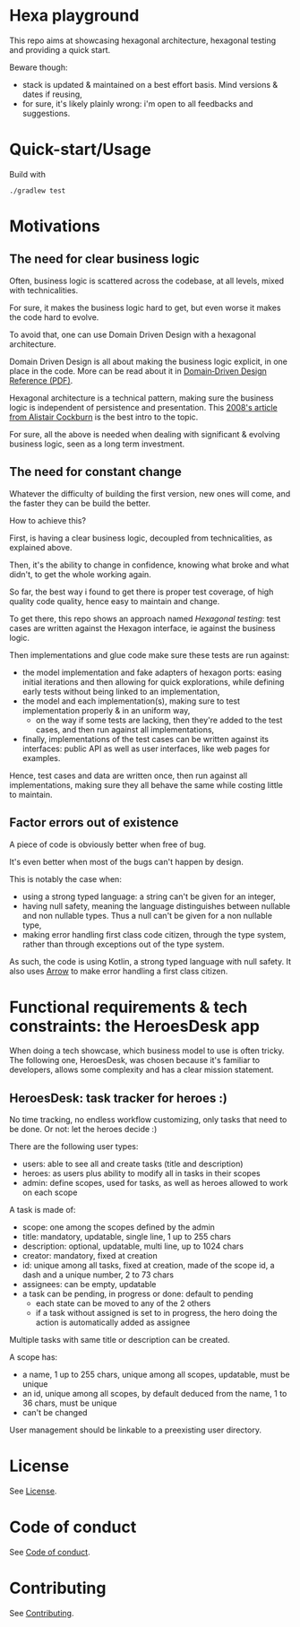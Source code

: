 # Hexa playground

This repo aims at showcasing hexagonal architecture, hexagonal testing and providing a quick start.

Beware though:

- stack is updated & maintained on a best effort basis. Mind versions & dates if reusing,
- for sure, it's likely plainly wrong: i'm open to all feedbacks and suggestions.

# Quick-start/Usage

Build with

```
./gradlew test 
```

# Motivations

## The need for clear business logic

Often, business logic is scattered across the codebase, at all levels, mixed with technicalities.

For sure, it makes the business logic hard to get, but even worse it makes the code hard to evolve.

To avoid that, one can use Domain Driven Design with a hexagonal architecture.

Domain Driven Design is all about making the business logic explicit, in one place in the code. More can be read about
it
in [Domain‐Driven Design Reference (PDF)](https://www.domainlanguage.com/wp-content/uploads/2016/05/DDD_Reference_2015-03.pdf).

Hexagonal architecture is a technical pattern, making sure the business logic is independent of persistence and
presentation. This [2008's article from Alistair Cockburn](https://alistair.cockburn.us/hexagonal-architecture/) is the
best intro to the topic.

For sure, all the above is needed when dealing with significant & evolving business logic, seen as a long term
investment.

## The need for constant change

Whatever the difficulty of building the first version, new ones will come, and the faster they can be build the better.

How to achieve this?

First, is having a clear business logic, decoupled from technicalities, as explained above.

Then, it's the ability to change in confidence, knowing what broke and what didn't, to get the whole working again.

So far, the best way i found to get there is proper test coverage, of high quality code quality, hence easy to maintain
and change.

To get there, this repo shows an approach named *Hexagonal testing*: test cases are written against the Hexagon
interface, ie against the business logic.

Then implementations and glue code make sure these tests are run against:

- the model implementation and fake adapters of hexagon ports: easing initial iterations and then allowing for quick
  explorations, while defining early tests without being linked to an implementation,
- the model and each implementation(s), making sure to test implementation properly & in an uniform way,
    - on the way if some tests are lacking, then they're added to the test cases, and then run against all
      implementations,
- finally, implementations of the test cases can be written against its interfaces: public API as well as user
  interfaces, like web pages for examples.

Hence, test cases and data are written once, then run against all implementations, making sure they all behave the same
while costing little to maintain.

## Factor errors out of existence

A piece of code is obviously better when free of bug.

It's even better when most of the bugs can't happen by design.

This is notably the case when:

- using a strong typed language: a string can't be given for an integer,
- having null safety, meaning the language distinguishes between nullable and non nullable types. Thus a null can't be
  given for a non nullable type,
- making error handling first class code citizen, through the type system, rather than through exceptions out of the
  type system.

As such, the code is using Kotlin, a strong typed language with null safety. It also uses [Arrow](https://arrow-kt.io/)
to make error handling a first class citizen.

# Functional requirements & tech constraints: the HeroesDesk app

When doing a tech showcase, which business model to use is often tricky.
The following one, HeroesDesk, was chosen because it's familiar to developers, allows some complexity and has a clear
mission statement.

## HeroesDesk: task tracker for heroes :)

No time tracking, no endless workflow customizing, only tasks that need to be done. Or not: let the heroes decide :)

There are the following user types:

- users: able to see all and create tasks (title and description)
- heroes: as users plus ability to modify all in tasks in their scopes
- admin: define scopes, used for tasks, as well as heroes allowed to work on each scope 

A task is made of:

- scope: one among the scopes defined by the admin
- title: mandatory, updatable, single line, 1 up to 255 chars
- description: optional, updatable, multi line, up to 1024 chars
- creator: mandatory, fixed at creation
- id: unique among all tasks, fixed at creation, made of the scope id, a dash and a unique number, 2 to 73 chars
- assignees: can be empty, updatable
- a task can be pending, in progress or done: default to pending
    - each state can be moved to any of the 2 others
    - if a task without assigned is set to in progress, the hero doing the action is automatically added as assignee

Multiple tasks with same title or description can be created.

A scope has:
- a name, 1 up to 255 chars, unique among all scopes, updatable, must be unique
- an id, unique among all scopes, by default deduced from the name, 1 to 36 chars, must be unique
 - can't be changed

User management should be linkable to a preexisting user directory.

# License

See [License](https://github.com/ManoManoTech/hexa-playground/LICENSE).

# Code of conduct

See [Code of conduct](https://github.com/ManoManoTech/hexa-playground/CODE_OF_CONDUCT.md).

# Contributing

See [Contributing](https://github.com/ManoManoTech/ALaMano/blob/master/CONTRIBUTING.md).